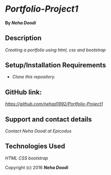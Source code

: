 # _Portfolio-Project1_

#### By _**Neha Doodi**_

## Description

_Creating a portfolio using html, css and bootstrap_

## Setup/Installation Requirements

* _Clone this repository._

## GitHub link:
_https://github.com/nehad1992/Portfolio-Project1_

## Support and contact details

_Contact Neha Doodi at Epicodus_

## Technologies Used

_HTML CSS bootstrap_

Copyright (c) 2016 **_Neha Doodi_**
